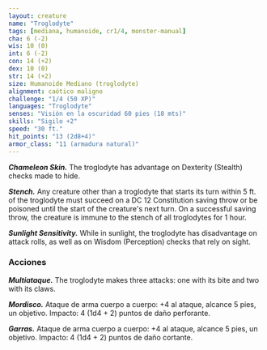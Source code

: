 ```yaml
---
layout: creature
name: "Troglodyte"
tags: [mediana, humanoide, cr1/4, monster-manual]
cha: 6 (-2)
wis: 10 (0)
int: 6 (-2)
con: 14 (+2)
dex: 10 (0)
str: 14 (+2)
size: Humanoide Mediano (troglodyte)
alignment: caótico maligno
challenge: "1/4 (50 XP)"
languages: "Troglodyte"
senses: "Visión en la oscuridad 60 pies (18 mts)"
skills: "Sigilo +2"
speed: "30 ft."
hit_points: "13 (2d8+4)"
armor_class: "11 (armadura natural)"
---
```


***Chameleon Skin.*** The troglodyte has advantage on Dexterity (Stealth) checks made to hide.

***Stench.*** Any creature other than a troglodyte that starts its turn within 5 ft. of the troglodyte must succeed on a DC 12 Constitution saving throw or be poisoned until the start of the creature's next turn. On a successful saving throw, the creature is immune to the stench of all troglodytes for 1 hour.

***Sunlight Sensitivity.*** While in sunlight, the troglodyte has disadvantage on attack rolls, as well as on Wisdom (Perception) checks that rely on sight.

### Acciones

***Multiataque.*** The troglodyte makes three attacks: one with its bite and two with its claws.

***Mordisco.*** Ataque de arma cuerpo a cuerpo: +4 al ataque, alcance 5 pies, un objetivo. Impacto: 4 (1d4 + 2) puntos de daño perforante.

***Garras.*** Ataque de arma cuerpo a cuerpo: +4 al ataque, alcance 5 pies, un objetivo. Impacto: 4 (1d4 + 2) puntos de daño cortante.